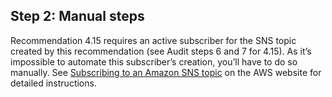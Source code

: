 ## Step 2: Manual steps

Recommendation 4.15 requires an active subscriber for the SNS topic created by this recommendation (see Audit steps 6
and 7 for 4.15). As it’s impossible to automate this subscriber’s creation, you’ll have to do so manually. See
[Subscribing to an Amazon SNS topic](https://docs.aws.amazon.com/sns/latest/dg/sns-create-subscribe-endpoint-to-topic.html)
on the AWS website for detailed instructions.



<!-- ##DOCS-SOURCER-START
{"sourcePlugin":"Service Catalog Reference","hash":"15c6508c9654f468a9feef94c9a8a315"}
##DOCS-SOURCER-END -->
